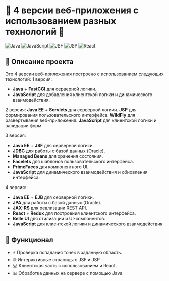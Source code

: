 # 🌟 4 версии веб-приложения с использованием разных технологий 🌟

![Java](https://img.shields.io/badge/Java-ED8B00?style=for-the-badge&logo=java&logoColor=white)
![JavaScript](https://img.shields.io/badge/JavaScript-F7DF1E?style=for-the-badge&logo=javascript&logoColor=black)
![JSF](https://img.shields.io/badge/JSF-3776AB?style=for-the-badge&logo=java&logoColor=white)
![JSP](https://img.shields.io/badge/JSP-232F3E?style=for-the-badge&logo=apache-tomcat&logoColor=white)
![React](https://img.shields.io/badge/React-61DAFB?style=for-the-badge&logo=react&logoColor=black)

## 📜 Описание проекта
Это 4 версии веб-приложения построено с использованием следующих технологий:
1 версия:
- **Java** + **FastCGI** для серверной логики.
- **JavaScript** для добавления клиентской логики и динамического взаимодействия.

2 версия:
**Java EE** + **Servlets** для серверной логики.
**JSP** для формирования пользовательского интерфейса.
**WildFly** для развертывания веб-приложения.
**JavaScript** для клиентской логики и валидации форм.
  
3 версия:
- **Java EE** + **JSF** для серверной логики.
- **JDBC** для работы с базой данных (Oracle).
- **Managed Beans**  для хранения состояния.
- **Facelets** для шаблонов пользовательского интерфейса.
- **PrimeFaces** для компонентного UI.
- **JavaScript** для динамического взаимодействия и обновления интерфейса.

4 версия:
- **Java EE** + **EJB** для серверной логики.
- **JPA** для работы с базой данных (Oracle).
- **JAX-RS** для реализации REST API.
- **React** + **Redux** для построения клиентского интерфейса.
- **Belle UI** для стилизации и UI-компонентов.
- **JavaScript** для клиентской логики и динамического взаимодействия.

## 🚀 Функционал
- ⚡ Проверка попадания точек в заданную область.
- 🌐 Интерактивные страницы с JSF и JSP.
- 💻 Клиентская часть с использованием  и React.
- 📊 Обработка данных на сервере с помощью Java.

